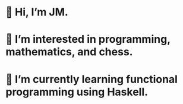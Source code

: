 # 👋 Hi, I’m JM.
# 👀 I’m interested in programming, mathematics, and chess.
# 🌱 I’m currently learning functional programming using Haskell.

<!---
jmrec/jmrec is a ✨ special ✨ repository because its `README.md` (this file) appears on your GitHub profile.
You can click the Preview link to take a look at your changes.
--->
